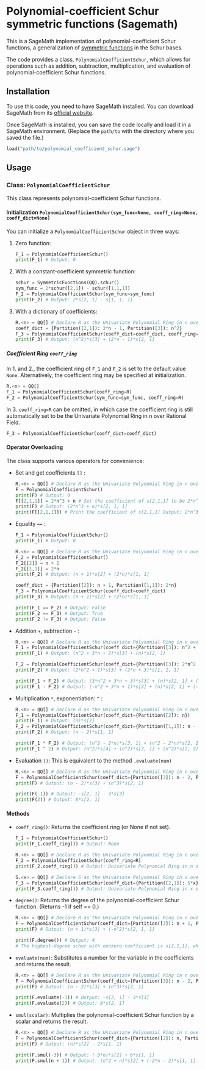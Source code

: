 # Polynomial-coefficient Schur symmetric functions (Sagemath)

This is a SageMath implementation of polynomial-coefficient Schur functions, a generalization of [symmetric functions](https://doc.sagemath.org/html/en/reference/combinat/sage/combinat/sf/sfa.html) in the Schur bases.

The code provides a class, `PolynomialCoefficientSchur`, which allows for operations such as addition, subtraction, multiplication, and evaluation of polynomial-coefficient Schur functions.

## Installation

To use this code, you need to have SageMath installed. You can download SageMath from its [official website](https://www.sagemath.org/).

Once SageMath is installed, you can save the code locally and load it in a SageMath environment. (Replace the `path/to` with the directory where you saved the file.)

```python
load("path/to/polynomial_coefficient_schur.sage")
```

## Usage

### Class: `PolynomialCoefficientSchur`

This class represents polynomial-coefficient Schur functions.

#### Initialization `PolynomialCoefficientSchur(sym_func=None, coeff_ring=None, coeff_dict=None)`

You can initialize a `PolynomialCoefficientSchur` object in three ways:

1. Zero function:

   ```python
   F_1 = PolynomialCoefficientSchur()
   print(F_1) # Output: 0
   ```

2. With a constant-coefficient symmetric function:

   ```python
   schur = SymmetricFunctions(QQ).schur()
   sym_func = 2*schur([2,1]) - schur([1,1,1])
   F_2 = PolynomialCoefficientSchur(sym_func=sym_func)
   print(F_2) # Output: 2*s[2, 1] - s[1, 1, 1]
   ```

3. With a dictionary of coefficients:
   ```python
   R.<n> = QQ[] # Declare R as the Univariate Polynomial Ring in n over Rational Field
   coeff_dict = {Partition([2,1]): 2*n - 1, Partition([3]): n^2}
   F_3 = PolynomialCoefficientSchur(coeff_dict=coeff_dict, coeff_ring=R)
   print(F_3) # Output: (n^2)*s[3] + (2*n - 1)*s[2, 1]
   ```

##### Coefficient Ring `coeff_ring`

In 1. and 2., the coefficient ring of `F_1` and `F_2` is set to the default value `None`.
Alternatively, the coefficient ring may be specified at initialization.

```python
R.<n> = QQ[]
F_1 = PolynomialCoefficientSchur(coeff_ring=R)
F_2 = PolynomialCoefficientSchur(sym_func=sym_func, coeff_ring=R)
```

In 3. `coeff_ring=R` can be omitted, in which case the coefficient ring is still automatically set to be the Univariate Polynomial Ring in n over Rational Field.

```python
F_3 = PolynomialCoefficientSchur(coeff_dict=coeff_dict)
```

#### Operator Overloading

The class supports various operators for convenience:

- Set and get coefficients `[]` :

  ```python
  R.<n> = QQ[] # Declare R as the Univariate Polynomial Ring in n over Rational Field
  F = PolynomialCoefficientSchur()
  print(F) # Output: 0
  F[[2,1,1]] = 2*n^3 + n # Set the coefficient of s[2,1,1] to be 2*n^3 + n
  print(F) # Output: (2*n^3 + n)*s[2, 1, 1]
  print(F[[2,1,1]]) # Print the coefficient of s[2,1,1] Output: 2*n^3 + n
  ```

- Equality `==` :

  ```python
  F_1 = PolynomialCoefficientSchur()
  print(F_1) # Output: 0

  R.<n> = QQ[] # Declare R as the Univariate Polynomial Ring in n over Rational Field
  F_2 = PolynomialCoefficientSchur()
  F_2[[2]] = n + 1
  F_2[[1,1]] = 2*n
  print(F_2) # Output: (n + 1)*s[2] + (2*n)*s[1, 1]

  coeff_dict = {Partition([2]): n + 1, Partition([1,1]): 2*n}
  F_3 = PolynomialCoefficientSchur(coeff_dict=coeff_dict)
  print(F_3) # Output: (n + 1)*s[2] + (2*n)*s[1, 1]

  print(F_1 == F_2) # Output: False
  print(F_2 == F_3) # Output: True
  print(F_2 != F_3) # Output: False
  ```

- Addition `+`, subtraction `-` :

  ```python
  R.<n> = QQ[] # Declare R as the Univariate Polynomial Ring in n over Rational Field
  F_1 = PolynomialCoefficientSchur(coeff_dict={Partition([3]): n^2 + 3*n + 2, Partition([2,1]): n})
  print(F_1) # Output: (n^2 + 3*n + 2)*s[3] + (n)*s[2, 1]

  F_2 = PolynomialCoefficientSchur(coeff_dict={Partition([3]): 2*n^2 + 1, Partition([1,1,1]): 2*n + 3})
  print(F_2) # Output: (2*n^2 + 1)*s[3] + (2*n + 3)*s[1, 1, 1]

  print(F_1 + F_2) # Output: (3*n^2 + 3*n + 3)*s[3] + (n)*s[2, 1] + (2*n + 3)*s[1, 1, 1]
  print(F_1 - F_2) # Output: (-n^2 + 3*n + 1)*s[3] + (n)*s[2, 1] + (-2*n - 3)*s[1, 1, 1]
  ```

- Multiplication `*`, exponentiation: `^` :

  ```python
  R.<n> = QQ[] # Declare R as the Univariate Polynomial Ring in n over Rational Field
  F_1 = PolynomialCoefficientSchur(coeff_dict={Partition([2]): n})
  print(F_1) # Output: (n)*s[2]
  F_2 = PolynomialCoefficientSchur(coeff_dict={Partition([1,1]): n - 2})
  print(F_2) # Output: (n - 2)*s[1, 1]

  print(F_1 * F_2) # Output: (n^2 - 2*n)*s[3, 1] + (n^2 - 2*n)*s[2, 1, 1]
  print(F_1 ^ 2) # Output: (n^2)*s[4] + (n^2)*s[3, 1] + (n^2)*s[2, 2]
  ```

- Evaluation `()`: This is equivalent to the method `.evaluate(num)`

  ```python
  R.<n> = QQ[] # Declare R as the Univariate Polynomial Ring in n over Rational Field
  F = PolynomialCoefficientSchur(coeff_dict={Partition([3]): n - 2, Partition([2,1]): n^3})
  print(F) # Output: (n - 2)*s[3] + (n^3)*s[2, 1]

  print(F(-1)) # Output: -s[2, 1] - 3*s[3]
  print(F(2)) # Output: 8*s[2, 1]
  ```

#### Methods

- `coeff_ring()`: Returns the coefficient ring (or None if not set).

  ```python
  F_1 = PolynomialCoefficientSchur()
  print(F_1.coeff_ring()) # Output: None

  R.<n> = QQ[] # Declare R as the Univariate Polynomial Ring in n over Rational Field
  F_2 = PolynomialCoefficientSchur(coeff_ring=R)
  print(F_2.coeff_ring()) # Output: Univariate Polynomial Ring in n over Rational Field

  S.<x> = QQ[] # Declare S as the Univariate Polynomial Ring in x over Rational Field
  F_3 = PolynomialCoefficientSchur(coeff_dict={Partition([2,1]): 5*x})
  print(F_3.coeff_ring()) # Output: Univariate Polynomial Ring in x over Rational Field
  ```

- `degree()`: Returns the degree of the polynomial-coefficient Schur function. (Returns -1 if self == 0.)

  ```python
  R.<n> = QQ[] # Declare R as the Univariate Polynomial Ring in n over Rational Field
  F = PolynomialCoefficientSchur(coeff_dict={Partition([3]): n + 1, Partition([2,1,1]): -n^2})
  print(F) # Output: (n + 1)*s[3] + (-n^2)*s[2, 1, 1]

  print(F.degree()) # Output: 4
  # The highest-degree schur with nonzero coefficient is s[2,1,1], which has degree 2 + 1 + 1 = 4
  ```

- `evaluate(num)`: Substitutes a number for the variable in the coefficients and returns the result.

  ```python
  R.<n> = QQ[] # Declare R as the Univariate Polynomial Ring in n over Rational Field
  F = PolynomialCoefficientSchur(coeff_dict={Partition([3]): n - 2, Partition([2,1]): n^3})
  print(F) # Output: (n - 2)*s[3] + (n^3)*s[2, 1]

  print(F.evaluate(-1)) # Output: -s[2, 1] - 3*s[3]
  print(F.evaluate(2)) # Output: 8*s[2, 1]
  ```

- `smul(scalar)`: Multiplies the polynomial-coefficient Schur function by a scalar and returns the result.

  ```python
  R.<n> = QQ[] # Declare R as the Univariate Polynomial Ring in n over Rational Field
  F = PolynomialCoefficientSchur(coeff_dict={Partition([2]): n, Partition([1,1]): -2})
  print(F) # Output: (n)*s[2] - 2*s[1, 1]

  print(F.smul(-3)) # Output: (-3*n)*s[2] + 6*s[1, 1]
  print(F.smul(n + 1)) # Output: (n^2 + n)*s[2] + (-2*n - 2)*s[1, 1]
  ```
